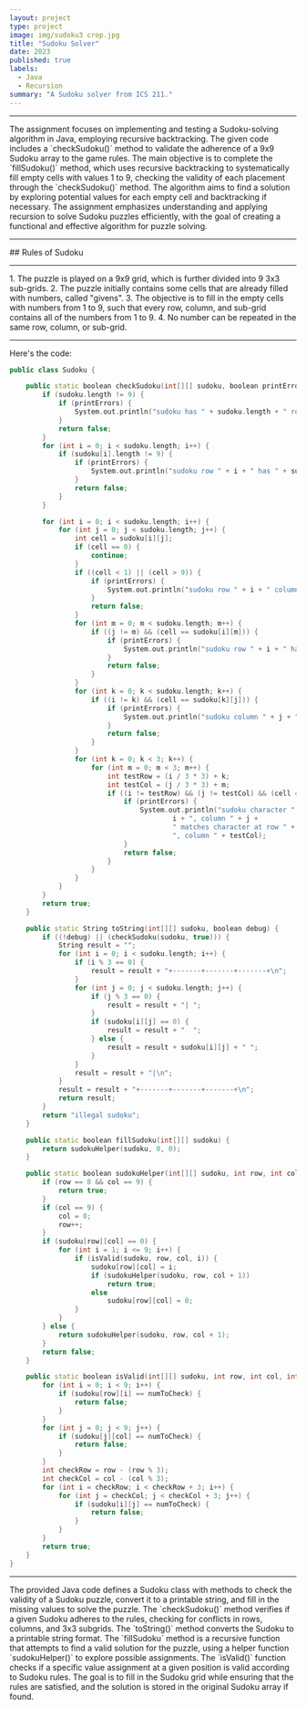 ```yaml
---
layout: project
type: project
image: img/sudoku3 crop.jpg
title: "Sudoku Solver"
date: 2023
published: true
labels:
  - Java
  - Recursion
summary: "A Sudoku solver from ICS 211."
---
```

<hr>
The assignment focuses on implementing and testing a Sudoku-solving algorithm in Java, employing recursive backtracking. The given code includes a `checkSudoku()` method to validate the adherence of a 9x9 Sudoku array to the game rules. The main objective is to complete the `fillSudoku()` method, which uses recursive backtracking to systematically fill empty cells with values 1 to 9, checking the validity of each placement through the `checkSudoku()` method. The algorithm aims to find a solution by exploring potential values for each empty cell and backtracking if necessary. The assignment emphasizes understanding and applying recursion to solve Sudoku puzzles efficiently, with the goal of creating a functional and effective algorithm for puzzle solving.
<hr>
## Rules of Sudoku 
<hr>
1. The puzzle is played on a 9x9 grid, which is further divided into 9 3x3 sub-grids.
2. The puzzle initially contains some cells that are already filled with numbers, called "givens".
3. The objective is to fill in the empty cells with numbers from 1 to 9, such that every row, column, and sub-grid contains all of the numbers from 1 to 9.
4. No number can be repeated in the same row, column, or sub-grid.
<hr>

Here's the code:

```cpp
public class Sudoku {

	public static boolean checkSudoku(int[][] sudoku, boolean printErrors) {
		if (sudoku.length != 9) {
			if (printErrors) {
				System.out.println("sudoku has " + sudoku.length + " rows, should have 9");
			}
			return false;
		}
		for (int i = 0; i < sudoku.length; i++) {
			if (sudoku[i].length != 9) {
				if (printErrors) {
					System.out.println("sudoku row " + i + " has " + sudoku[i].length + " cells, should have 9");
				}
				return false;
			}
		}

		for (int i = 0; i < sudoku.length; i++) {
			for (int j = 0; j < sudoku.length; j++) {
				int cell = sudoku[i][j];
				if (cell == 0) {
					continue;
				}
				if ((cell < 1) || (cell > 9)) {
					if (printErrors) {
						System.out.println("sudoku row " + i + " column " + j + " has illegal value " + cell);
					}
					return false;
				}
				for (int m = 0; m < sudoku.length; m++) {
					if ((j != m) && (cell == sudoku[i][m])) {
						if (printErrors) {
							System.out.println("sudoku row " + i + " has " + cell + " at both positions " + j + " and " + m);
						}
						return false;
					}
				}
				for (int k = 0; k < sudoku.length; k++) {
					if ((i != k) && (cell == sudoku[k][j])) {
						if (printErrors) {
							System.out.println("sudoku column " + j + " has " + cell + " at both positions " + i + " and " + k);
						}
						return false;
					}
				}
				for (int k = 0; k < 3; k++) {
					for (int m = 0; m < 3; m++) {
						int testRow = (i / 3 * 3) + k;
						int testCol = (j / 3 * 3) + m;
						if ((i != testRow) && (j != testCol) && (cell == sudoku[testRow][testCol])) {
							if (printErrors) {
								System.out.println("sudoku character " + cell + " at row " +
										i + ", column " + j +
										" matches character at row " + testRow +
										", column " + testCol);
							}
							return false;
						}
					}
				}
			}
		}
		return true;
	}

	public static String toString(int[][] sudoku, boolean debug) {
		if ((!debug) || (checkSudoku(sudoku, true))) {
			String result = "";
			for (int i = 0; i < sudoku.length; i++) {
				if (i % 3 == 0) {
					result = result + "+-------+-------+-------+\n";
				}
				for (int j = 0; j < sudoku.length; j++) {
					if (j % 3 == 0) {
						result = result + "| ";
					}
					if (sudoku[i][j] == 0) {
						result = result + "  ";
					} else {
						result = result + sudoku[i][j] + " ";
					}
				}
				result = result + "|\n";
			}
			result = result + "+-------+-------+-------+\n";
			return result;
		}
		return "illegal sudoku";
	}

	public static boolean fillSudoku(int[][] sudoku) {
		return sudokuHelper(sudoku, 0, 0);
	}

	public static boolean sudokuHelper(int[][] sudoku, int row, int col) {
		if (row == 8 && col == 9) {
			return true;
		}
		if (col == 9) {
			col = 0;
			row++;
		}
		if (sudoku[row][col] == 0) {
			for (int i = 1; i <= 9; i++) {
				if (isValid(sudoku, row, col, i)) {
					sudoku[row][col] = i;
					if (sudokuHelper(sudoku, row, col + 1))
						return true;
					else
						sudoku[row][col] = 0;
				}
			}
		} else {
			return sudokuHelper(sudoku, row, col + 1);
		}
		return false;
	}

	public static boolean isValid(int[][] sudoku, int row, int col, int numToCheck) {
		for (int i = 0; i < 9; i++) {
			if (sudoku[row][i] == numToCheck) {
				return false;
			}
		}
		for (int j = 0; j < 9; j++) {
			if (sudoku[j][col] == numToCheck) {
				return false;
			}
		}
		int checkRow = row - (row % 3);
		int checkCol = col - (col % 3);
		for (int i = checkRow; i < checkRow + 3; i++) {
			for (int j = checkCol; j < checkCol + 3; j++) {
				if (sudoku[i][j] == numToCheck) {
					return false;
				}
			}
		}
		return true;
	}
}
```
<hr>
The provided Java code defines a Sudoku class with methods to check the validity of a Sudoku puzzle, convert it to a printable string, and fill in the missing values to solve the puzzle. The `checkSudoku()` method verifies if a given Sudoku adheres to the rules, checking for conflicts in rows, columns, and 3x3 subgrids. The `toString()` method converts the Sudoku to a printable string format. The `fillSudoku` method is a recursive function that attempts to find a valid solution for the puzzle, using a helper function `sudokuHelper()` to explore possible assignments. The `isValid()` function checks if a specific value assignment at a given position is valid according to Sudoku rules. The goal is to fill in the Sudoku grid while ensuring that the rules are satisfied, and the solution is stored in the original Sudoku array if found.
